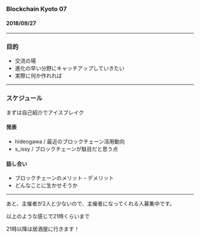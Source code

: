 ### Blockchain Kyoto 07

#### 2018/09/27

---  
### 目的

* 交流の場     
* 進化の早い分野にキャッチアップしていきたい
* 実際に何か作れれば    
     
---    
### スケジュール

まずは自己紹介でアイスブレイク     

#### 発表
* hideogawa / 最近のブロックチェーン活用動向     
* s_issy  / ブロックチェーンが駄目だと思う点     
     
#### 話し合い
* ブロックチェーンのメリット・デメリット
* どんなことに生かせそうか     
---

あと、主催者が2人と少ないので、主催者になってくれる人募集中です。       
      
以上のような感じで21時くらいまで      
      
21時以降は居酒屋に行きます！      
     
    
     
